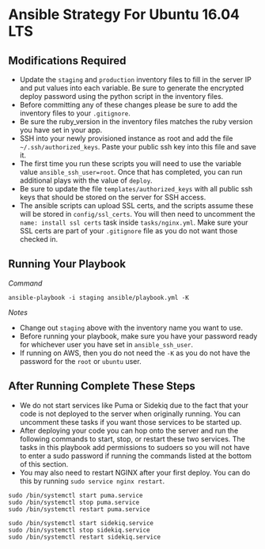 # Ansible Strategy For Ubuntu 16.04 LTS

## Modifications Required

* Update the `staging` and `production` inventory files to fill in the server IP and put values into each variable.  Be sure to generate the encrypted deploy password using the python script in the inventory files.
* Before committing any of these changes please be sure to add the inventory files to your `.gitignore`.
* Be sure the ruby_version in the inventory files matches the ruby version you have set in your app.
* SSH into your newly provisioned instance as root and add the file `~/.ssh/authorized_keys`.  Paste your public ssh key into this file and save it.
* The first time you run these scripts you will need to use the variable value `ansible_ssh_user=root`.  Once that has completed, you can run additional plays with the value of `deploy`.
* Be sure to update the file `templates/authorized_keys` with all public ssh keys that should be stored on the server for SSH access.
* The ansible scripts can upload SSL certs, and the scripts assume these will be stored in `config/ssl_certs`.  You will then need to uncomment the `name: install ssl certs` task inside `tasks/nginx.yml`.  Make sure your SSL certs are part of your `.gitignore` file as you do not want those checked in.

## Running Your Playbook

*Command*    
```
ansible-playbook -i staging ansible/playbook.yml -K
```
*Notes*    

* Change out `staging` above with the inventory name you want to use.
* Before running your playbook, make sure you have your password ready for whichever user you have set in `ansible_ssh_user`.
* If running on AWS, then you do not need the `-K` as you do not have the password for the `root` or `ubuntu` user.

## After Running Complete These Steps
* We do not start services like Puma or Sidekiq due to the fact that your code is not deployed to the server when originally running.  You can uncomment these tasks if you want those services to be started up.
* After deploying your code you can hop onto the server and run the following commands to start, stop, or restart these two services.  The tasks in this playbook add permissions to sudoers so you will not have to enter a sudo password if running the commands listed at the bottom of this section.
* You may also need to restart NGINX after your first deploy.  You can do this by running `sudo service nginx restart`.

```
sudo /bin/systemctl start puma.service
sudo /bin/systemctl stop puma.service
sudo /bin/systemctl restart puma.service

sudo /bin/systemctl start sidekiq.service
sudo /bin/systemctl stop sidekiq.service
sudo /bin/systemctl restart sidekiq.service
```
